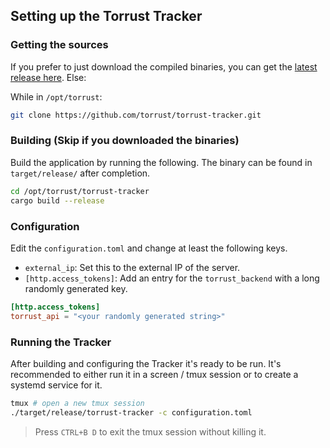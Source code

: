 ## Setting up the Torrust Tracker
### Getting the sources
If you prefer to just download the compiled binaries, you can get the [latest release here](https://github.com/torrust/torrust-tracker/releases). Else:

While in `/opt/torrust`:
```bash
git clone https://github.com/torrust/torrust-tracker.git
```

### Building (Skip if you downloaded the binaries)
Build the application by running the following. The binary can be found in `target/release/` after completion.
```bash
cd /opt/torrust/torrust-tracker
cargo build --release
```

### Configuration
Edit the `configuration.toml` and change at least the following keys.

- `external_ip`: Set this to the external IP of the server.
- `[http.access_tokens]`: Add an entry for the `torrust_backend` with a long randomly generated key.
```toml
[http.access_tokens]
torrust_api = "<your randomly generated string>"
```

### Running the Tracker
After building and configuring the Tracker it's ready to be run.
It's recommended to either run it in a screen / tmux session or to create a systemd service for it.

```bash
tmux # open a new tmux session
./target/release/torrust-tracker -c configuration.toml
```
> Press `CTRL+B D` to exit the tmux session without killing it.
